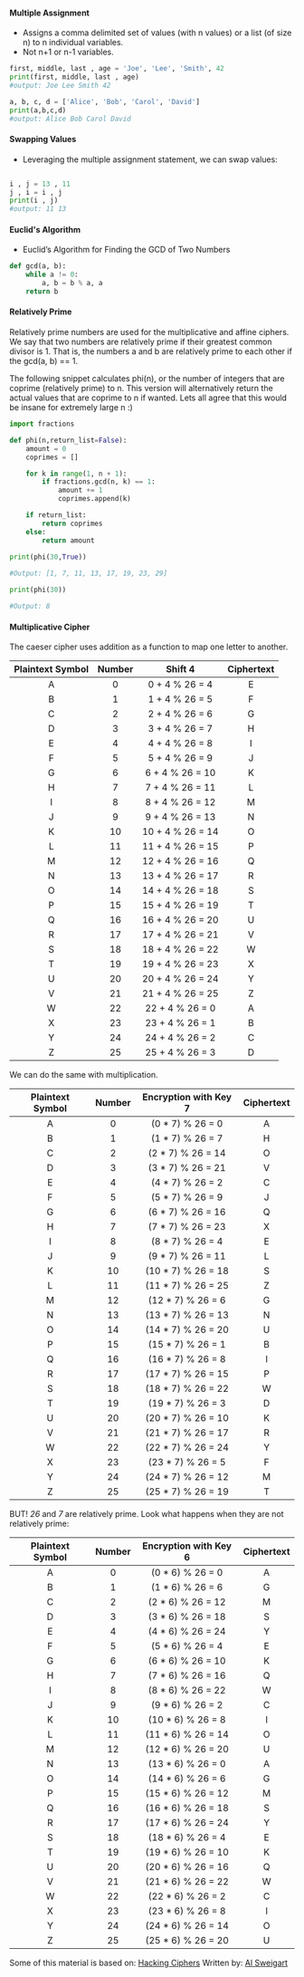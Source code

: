 #### Multiple Assignment

- Assigns a comma delimited set of values (with n values) or a list (of size n) to n individual variables.
- Not n+1 or n-1 variables.

```python
first, middle, last , age = 'Joe', 'Lee', 'Smith', 42
print(first, middle, last , age)
#output: Joe Lee Smith 42

a, b, c, d = ['Alice', 'Bob', 'Carol', 'David']
print(a,b,c,d)
#output: Alice Bob Carol David
```

#### Swapping Values

- Leveraging the multiple assignment statement, we can swap values:
```python

i , j = 13 , 11
j , i = i , j
print(i , j)
#output: 11 13
```

#### Euclid's Algorithm

- Euclid’s Algorithm for Finding the GCD of Two Numbers

```python
def gcd(a, b):
    while a != 0:
        a, b = b % a, a
    return b
```
#### Relatively Prime

Relatively prime numbers are used for the multiplicative and affine ciphers. We say that two numbers are relatively prime if their greatest common divisor is 1. That is, the numbers a and b are relatively prime to each other if the gcd(a, b) == 1.

The following snippet calculates phi(n), or the number of integers that are coprime (relatively prime) to n. This version will alternatively return the actual values that are coprime to n if wanted. Lets all agree that this would be insane for extremely large n :) 

```python
import fractions

def phi(n,return_list=False):
    amount = 0
    coprimes = []

    for k in range(1, n + 1):
        if fractions.gcd(n, k) == 1:
            amount += 1
            coprimes.append(k)

    if return_list:
        return coprimes
    else:
        return amount
        
print(phi(30,True))

#Output: [1, 7, 11, 13, 17, 19, 23, 29]

print(phi(30))

#Output: 8
```

#### Multiplicative Cipher

The caeser cipher uses addition as a function to map one letter to another. 

|Plaintext Symbol|Number|Shift 4|Ciphertext|
|:---:|:---:|:---:|:---:|
|A|0|0 + 4 % 26 = 4|E|
|B|1|1 + 4 % 26 = 5|F|
|C|2|2 + 4 % 26 = 6|G|
|D|3|3 + 4 % 26 = 7|H|
|E|4|4 + 4 % 26 = 8|I|
|F|5|5 + 4 % 26 = 9|J|
|G|6|6 + 4 % 26 = 10|K|
|H|7|7 + 4 % 26 = 11|L|
|I|8|8 + 4 % 26 = 12|M|
|J|9|9 + 4 % 26 = 13|N|
|K|10|10 + 4 % 26 = 14|O|
|L|11|11 + 4 % 26 = 15|P|
|M|12|12 + 4 % 26 = 16|Q|
|N|13|13 + 4 % 26 = 17|R|
|O|14|14 + 4 % 26 = 18|S|
|P|15|15 + 4 % 26 = 19|T|
|Q|16|16 + 4 % 26 = 20|U|
|R|17|17 + 4 % 26 = 21|V|
|S|18|18 + 4 % 26 = 22|W|
|T|19|19 + 4 % 26 = 23|X|
|U|20|20 + 4 % 26 = 24|Y|
|V|21|21 + 4 % 26 = 25|Z|
|W|22|22 + 4 % 26 = 0|A|
|X|23|23 + 4 % 26 = 1|B|
|Y|24|24 + 4 % 26 = 2|C|
|Z|25|25 + 4 % 26 = 3|D|

 We can do the same with multiplication.
 
|Plaintext Symbol|Number|Encryption with Key 7|Ciphertext|
|:---:|:---:|:---:|:---:|
|A|0|(0 * 7) % 26 = 0|A|
|B|1|(1 * 7) % 26 = 7|H|
|C|2|(2 * 7) % 26 = 14|O|
|D|3|(3 * 7) % 26 = 21|V|
|E|4|(4 * 7) % 26 = 2|C|
|F|5|(5 * 7) % 26 = 9|J|
|G|6|(6 * 7) % 26 = 16|Q|
|H|7|(7 * 7) % 26 = 23|X|
|I|8|(8 * 7) % 26 = 4|E|
|J|9|(9 * 7) % 26 = 11|L|
|K|10|(10 * 7) % 26 = 18|S|
|L|11|(11 * 7) % 26 = 25|Z|
|M|12|(12 * 7) % 26 = 6|G|
|N|13|(13 * 7) % 26 = 13|N|
|O|14|(14 * 7) % 26 = 20|U|
|P|15|(15 * 7) % 26 = 1|B|
|Q|16|(16 * 7) % 26 = 8|I|
|R|17|(17 * 7) % 26 = 15|P|
|S|18|(18 * 7) % 26 = 22|W|
|T|19|(19 * 7) % 26 = 3|D|
|U|20|(20 * 7) % 26 = 10|K|
|V|21|(21 * 7) % 26 = 17|R|
|W|22|(22 * 7) % 26 = 24|Y|
|X|23|(23 * 7) % 26 = 5|F|
|Y|24|(24 * 7) % 26 = 12|M|
|Z|25|(25 * 7) % 26 = 19|T|

BUT! _26_ and _7_ are relatively prime. Look what happens when they are not relatively prime:

|Plaintext Symbol|Number|Encryption with Key 6|Ciphertext|
|:---:|:---:|:---:|:---:|
|A|0|(0 * 6) % 26 = 0|A|
|B|1|(1 * 6) % 26 = 6|G|
|C|2|(2 * 6) % 26 = 12|M|
|D|3|(3 * 6) % 26 = 18|S|
|E|4|(4 * 6) % 26 = 24|Y|
|F|5|(5 * 6) % 26 = 4|E|
|G|6|(6 * 6) % 26 = 10|K|
|H|7|(7 * 6) % 26 = 16|Q|
|I|8|(8 * 6) % 26 = 22|W|
|J|9|(9 * 6) % 26 = 2|C|
|K|10|(10 * 6) % 26 = 8|I|
|L|11|(11 * 6) % 26 = 14|O|
|M|12|(12 * 6) % 26 = 20|U|
|N|13|(13 * 6) % 26 = 0|A|
|O|14|(14 * 6) % 26 = 6|G|
|P|15|(15 * 6) % 26 = 12|M|
|Q|16|(16 * 6) % 26 = 18|S|
|R|17|(17 * 6) % 26 = 24|Y|
|S|18|(18 * 6) % 26 = 4|E|
|T|19|(19 * 6) % 26 = 10|K|
|U|20|(20 * 6) % 26 = 16|Q|
|V|21|(21 * 6) % 26 = 22|W|
|W|22|(22 * 6) % 26 = 2|C|
|X|23|(23 * 6) % 26 = 8|I|
|Y|24|(24 * 6) % 26 = 14|O|
|Z|25|(25 * 6) % 26 = 20|U|

Some of this material is based on: [Hacking Ciphers](https://inventwithpython.com/hackingciphers.pdf) Written by: [Al Sweigart](https://inventwithpython.com/about.html) 

